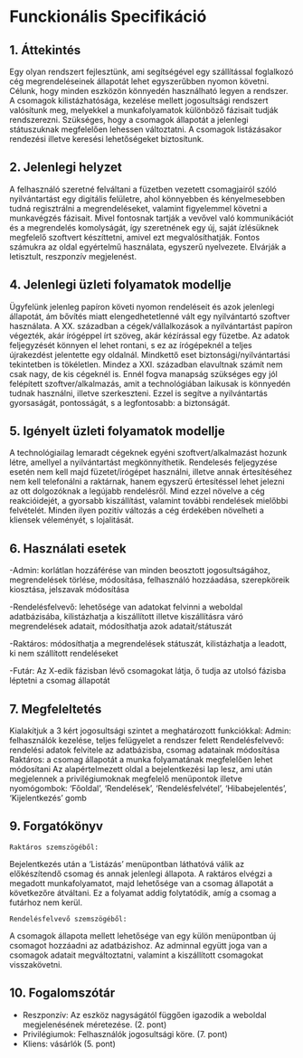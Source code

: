 # Funckionális Specifikáció

## 1. Áttekintés
Egy olyan rendszert fejlesztünk, ami segítségével egy szállítással foglalkozó cég megrendeléseinek állapotát lehet egyszerűbben nyomon követni. Célunk, hogy minden  eszközön könnyedén használható legyen a rendszer. A csomagok kilistázhatósága, kezelése mellett jogosultsági rendszert valósítunk meg, melyekkel a munkafolyamatok különböző fázisait tudják rendszerezni. Szükséges, hogy a csomagok állapotát a jelenlegi státuszuknak megfelelően lehessen változtatni. A csomagok listázásakor rendezési illetve keresési lehetőségeket biztosítunk.


## 2. Jelenlegi helyzet
A felhasználó szeretné felváltani a füzetben vezetett csomagjairól szóló nyilvántartást egy digitális felületre, ahol könnyebben és kényelmesebben tudná regisztrálni a megrendeléseket, valamint figyelemmel követni a munkavégzés fázisait. Mivel fontosnak tartják a vevővel való kommunikációt és a megrendelés komolyságát, így szeretnének egy új, saját ízlésüknek megfelelő szoftvert készíttetni, amivel ezt megvalósíthatják. Fontos számukra az oldal egyértelmű használata, egyszerű nyelvezete. Elvárják a letisztult, reszponzív megjelenést. 


## 4. Jelenlegi üzleti folyamatok modellje	
Ügyfelünk jelenleg papíron követi nyomon rendeléseit és azok jelenlegi állapotát, ám bővítés miatt elengedhetetlenné vált egy nyilvántartó szoftver használata. A XX. században a cégek/vállalkozások a nyilvántartást papíron végezték, akár írógéppel írt szöveg, akár kézírással egy füzetbe. Az adatok feljegyzését könnyen el lehet rontani, s ez az írógépeknél a teljes újrakezdést jelentette egy oldalnál. Mindkettő eset biztonsági/nyilvántartási tekintetben is tökéletlen. Mindez a XXI. században elavultnak számít nem csak nagy, de kis cégeknél is. Ennél fogva manapság szükséges egy jól felépített szoftver/alkalmazás, amit a technológiában laikusak is könnyedén tudnak használni, illetve szerkeszteni. Ezzel is segítve a nyilvántartás gyorsaságát, pontosságát, s a legfontosabb: a biztonságát.


## 5. Igényelt üzleti folyamatok modellje	
A technológiailag lemaradt cégeknek egyéni szoftvert/alkalmazást hozunk létre, amellyel a nyilvántartást megkönnyíthetik. Rendelesés feljegyzése esetén nem kell majd füzetet/írógépet használni, illetve annak értesítéséhez nem kell telefonálni a raktárnak, hanem egyszerű értesítéssel lehet jelezni az ott dolgozóknak a legújabb rendelésről. Mind ezzel növelve a cég reakcióidejét, a gyorsabb kiszállítást, valamint további rendelések mielőbbi felvételét. Minden ilyen pozitív változás a cég érdekében növelheti a kliensek véleményét, s lojalitását.

## 6. Használati esetek 
-Admin: korlátlan hozzáférése van minden beosztott jogosultságához, megrendelések törlése, módosítása, felhasználó hozzáadása, szerepköreik kiosztása, jelszavak módosítása

-Rendelésfelvevő:  lehetősége van adatokat felvinni a weboldal adatbázisába, kilistázhatja a kiszállított illetve kiszállításra váró megrendelések adatait, módosíthatja azok adatait/státuszát

-Raktáros: módosíthatja a megrendelések státuszát, kilistázhatja a leadott, ki nem szállított rendeléseket

-Futár: Az X-edik fázisban lévő csomagokat látja, ő tudja az utolsó fázisba léptetni a csomag állapotát


## 7. Megfeleltetés
Kialakítjuk a 3 kért jogosultsági szintet a meghatározott funkciókkal:
		Admin: felhasználók kezelése, teljes felügyelet a rendszer felett
		Rendelésfelvevő: rendelési adatok felvitele az adatbázisba, csomag adatainak módosítása
		Raktáros: a csomag állapotát a munka folyamatának megfelelően lehet módosítani
Az alapértelmezett oldal a bejelentkezési lap lesz, ami után megjelennek a privilégiumoknak megfelelő menüpontok illetve nyomógombok:
	‘Főoldal’, ‘Rendelések’, ‘Rendelésfelvétel’, ‘Hibabejelentés’, ‘Kijelentkezés’ gomb

## 9. Forgatókönyv
    Raktáros szemszögéből:
Bejelentkezés után a ‘Listázás’ menüpontban láthatóvá válik az előkészítendő csomag és annak jelenlegi állapota. A raktáros elvégzi a megadott munkafolyamatot, majd lehetősége van a csomag állapotát a következőre átváltani. Ez a folyamat addig folytatódik, amíg a csomag a futárhoz nem kerül.
    
    Rendelésfelvevő szemszögéből:
A csomagok állapota mellett lehetősége van egy külön menüpontban új csomagot hozzáadni az adatbázishoz. Az adminnal együtt joga van a csomagok adatait megváltoztatni, valamint a kiszállított csomagokat visszakövetni.


## 10. Fogalomszótár

- Reszponzív: Az eszköz nagyságától függően igazodik a weboldal megjelenésének méretezése. (2. pont)
- Privilégiumok: Felhasználók jogosultsági köre. (7. pont)
- Kliens: vásárlók (5. pont)
